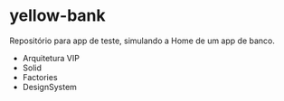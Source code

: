 # yellow-bank
Repositório para app de teste, simulando a Home de um app de banco.
- Arquitetura VIP
- Solid
- Factories
- DesignSystem
